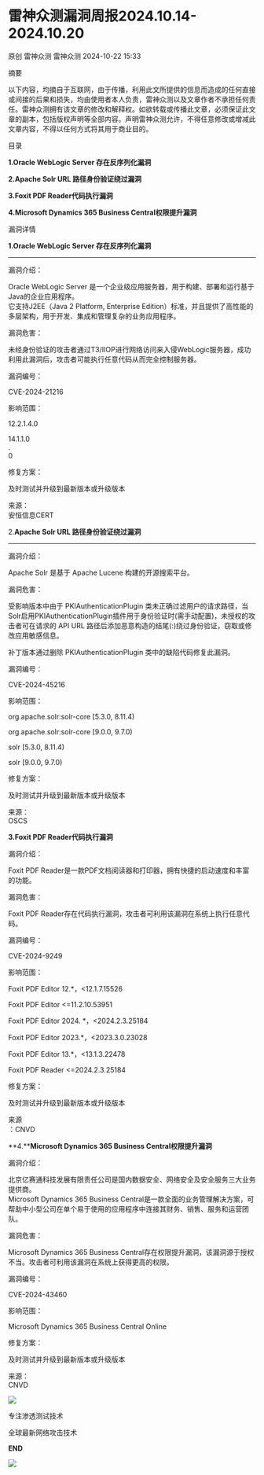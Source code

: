 #  雷神众测漏洞周报2024.10.14-2024.10.20   
原创 雷神众测  雷神众测   2024-10-22 15:33  
  
摘要  
  
  
以下内容，均摘自于互联网，由于传播，利用此文所提供的信息而造成的任何直接或间接的后果和损失，均由使用者本人负责，雷神众测以及文章作者不承担任何责任。雷神众测拥有该文章的修改和解释权。如欲转载或传播此文章，必须保证此文章的副本，包括版权声明等全部内容。声明雷神众测允许，不得任意修改或增减此文章内容，不得以任何方式将其用于商业目的。  
  
  
目录  
  
**1.Oracle WebLogic Server 存在反序列化漏洞**  
  
**2.Apache Solr URL 路径身份验证绕过漏洞**  
  
**3.Foxit PDF Reader代码执行漏洞**  
  
**4.Microsoft Dynamics 365 Business Central权限提升漏洞**  
  
  
漏洞详情  
  
**1.Oracle WebLogic Server 存在反序列化漏洞**  
  
****  
漏洞介绍：  
  
Oracle WebLogic Server 是一个企业级应用服务器，用于构建、部署和运行基于Java的企业应用程序。  
它支持J2EE（Java 2 Platform, Enterprise Edition）标准，并且提供了高性能的多层架构，用于开发、集成和管理复杂的业务应用程序。  
  
  
漏洞危害：  
  
未经身份验证的攻击者通过T3/IIOP进行网络访问来入侵WebLogic服务器，成功利用此漏洞后，攻击者可能执行任意代码从而完全控制服务器。  
  
  
漏洞编号：  
  
CVE-2024-21216  
  
  
影响范围：  
  
12.2.1.4.0  
  
14.1.1.0  
.  
0  
  
  
修复方案：  
  
及时测试并升级到最新版本或升级版本  
  
  
来源：  
安恒信息CERT  
  
2.**Apache Solr URL 路径身份验证绕过漏洞**  
  
****  
漏洞介绍：  
  
Apache Solr 是基于 Apache Lucene 构建的开源搜索平台。  
  
  
漏洞危害：  
  
受影响版本中由于 PKIAuthenticationPlugin 类未正确过滤用户的请求路径，当Solr启用PKIAuthenticationPlugin插件用于身份验证时(需手动配置)，未授权的攻击者可在请求的 API URL 路径后添加恶意构造的结尾(:)绕过身份验证，窃取或修改应用敏感信息。  
  
补丁版本通过删除 PKIAuthenticationPlugin 类中的缺陷代码修复此漏洞。  
  
  
漏洞编号：  
  
CVE-2024-45216  
  
  
影响范围：  
  
org.apache.solr:solr-core [5.3.0, 8.11.4)  
  
org.apache.solr:solr-core [9.0.0, 9.7.0)  
  
solr [5.3.0, 8.11.4)  
  
solr [9.0.0, 9.7.0)  
  
  
修复方案：  
  
及时测试并升级到最新版本或升级版本  
  
  
来源：  
OSCS  
  
  
**3.Foxit PDF Reader代码执行漏洞**  
  
  
漏洞介绍：  
  
Foxit PDF Reader是一款PDF文档阅读器和打印器，拥有快捷的启动速度和丰富的功能。  
  
  
漏洞危害：  
  
Foxit PDF Reader存在代码执行漏洞，攻击者可利用该漏洞在系统上执行任意代码。  
  
  
漏洞编号：  
  
CVE-2024-9249  
  
  
影响范围：  
  
Foxit PDF Editor 12.*，<12.1.7.15526  
  
Foxit PDF Editor <=11.2.10.53951  
  
Foxit PDF Editor 2024. *，<2024.2.3.25184  
  
Foxit PDF Editor 2023.*，<2023.3.0.23028  
  
Foxit PDF Editor 13.*，<13.1.3.22478  
  
Foxit PDF Reader <=2024.2.3.25184  
  
  
修复方案：  
  
及时测试并升级到最新版本或升级版本  
  
  
来源  
：CNVD  
  
**4.****Microsoft Dynamics 365 Business Central权限提升漏洞**  
  
  
漏洞介绍：  
  
北京亿赛通科技发展有限责任公司是国内数据安全、网络安全及安全服务三大业务提供商。  
Microsoft Dynamics 365 Business Central是一款全面的业务管理解决方案，可帮助中小型公司在单个易于使用的应用程序中连接其财务、销售、服务和运营团队。  
  
  
  
漏洞危害：  
  
Microsoft Dynamics 365 Business Central存在权限提升漏洞，该漏洞源于授权不当。攻击者可利用该漏洞在系统上获得更高的权限。  
  
  
漏洞编号：  
  
CVE-2024-43460  
  
  
影响范围：  
  
Microsoft Dynamics 365 Business Central Online  
  
  
修复方案：  
  
及时测试并升级到最新版本或升级版本  
  
  
来源：  
CNVD  
  
  
  
  
  
  
![](https://mmbiz.qpic.cn/mmbiz_jpg/HxO8NorP4JVzPYwJo2IWiaKbIWratq4C8mldkIpBJj8T8K5G6502k9FBzSQd2mPPwMHEAy8A9HCKeviaugdgSv5w/640?wx_fmt=other&from=appmsg&wxfrom=5&wx_lazy=1&wx_co=1&tp=webp "")  
  
专注渗透测试技术  
  
全球最新网络攻击技术  
  
  
**END**  
  
![](https://mmbiz.qpic.cn/mmbiz_jpg/HxO8NorP4JVzPYwJo2IWiaKbIWratq4C8ribZdatbyTUaicrZmmPqyMbptxgZ4ugREgJUa0kCcjsialSia0zeWUsnew/640?wx_fmt=other&from=appmsg&wxfrom=5&wx_lazy=1&wx_co=1&tp=webp "")  
  
  
